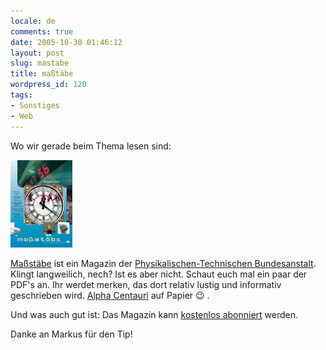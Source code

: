 ```yaml
---
locale: de
comments: true
date: 2005-10-30 01:46:12
layout: post
slug: mastabe
title: maßtäbe
wordpress_id: 120
tags:
- Sonstiges
- Web
---
```


Wo wir gerade beim Thema lesen sind:

[![Maßstäbe](/images/2005-10-30-mastabe/masstaebe.jpg)](http://www.ptb.de/de/publikationen/_massstaebe.html)

[Maßstäbe](http://www.ptb.de/de/publikationen/_massstaebe.html) ist ein Magazin
der [Physikalischen-Technischen Bundesanstalt](http://www.ptb.de). Klingt
langweilich, nech? Ist es aber nicht. Schaut euch mal ein paar der PDF's an.
Ihr werdet merken, das dort relativ lustig und informativ geschrieben wird.
[Alpha Centauri](http://www.ptb.de/de/publikationen/_massstaebe.html) auf
Papier :wink: . 

Und was auch gut ist: Das Magazin kann [kostenlos abonniert](http://www.ptb.de/de/publikationen/massstaebe/massform.html) werden.

Danke an Markus für den Tip!
